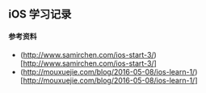 ## iOS 学习记录

#### 参考资料
- (http://www.samirchen.com/ios-start-3/)[http://www.samirchen.com/ios-start-3/]
- (http://mouxuejie.com/blog/2016-05-08/ios-learn-1/)[http://mouxuejie.com/blog/2016-05-08/ios-learn-1/]